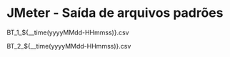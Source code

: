 
# JMeter - Saída de arquivos padrões

BT_1_${__time(yyyyMMdd-HHmmss)}.csv

BT_2_${__time(yyyyMMdd-HHmmss)}.csv

